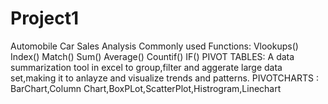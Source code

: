 # Project1
Automobile Car Sales Analysis 
Commonly used Functions:
Vlookups()
Index()
Match()
Sum()
Average()
Countif()
IF()
PIVOT TABLES:
A data summarization tool in excel to group,filter and aggerate large data set,making it to anlayze and visualize trends and patterns.
PIVOTCHARTS :
BarChart,Column Chart,BoxPLot,ScatterPlot,Histrogram,Linechart
